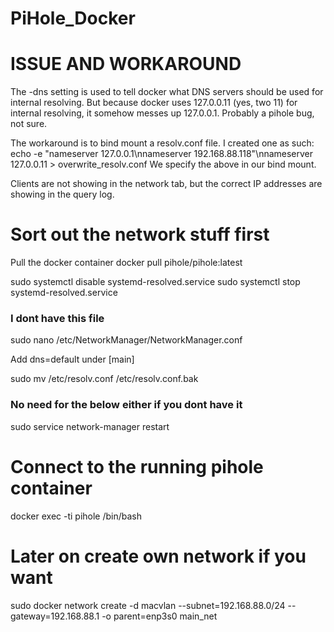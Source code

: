 # PiHole_Docker

# ISSUE AND WORKAROUND
The -dns setting is used to tell docker what DNS servers should be used for internal resolving. But because docker uses 127.0.0.11 (yes, two 11) for internal resolving, it somehow messes up 127.0.0.1. Probably a pihole bug, not sure.

The workaround is to bind mount a resolv.conf file. I created one as such:
echo -e "nameserver 127.0.0.1\nnameserver 192.168.88.118"\nnameserver 127.0.0.11 > overwrite_resolv.conf
We specify the above in our bind mount.

Clients are not showing in the network tab, but the correct IP addresses are showing in the query log.



# Sort out the network stuff first
Pull the docker container docker pull pihole/pihole:latest

sudo systemctl disable systemd-resolved.service
sudo systemctl stop systemd-resolved.service

### I dont have this file
sudo nano /etc/NetworkManager/NetworkManager.conf

Add dns=default under [main]

sudo mv /etc/resolv.conf /etc/resolv.conf.bak

### No need for the below either if you dont have it
sudo service network-manager restart

# Connect to the running pihole container
docker exec -ti pihole /bin/bash

# Later on create own network if you want
sudo docker network create -d macvlan --subnet=192.168.88.0/24 --gateway=192.168.88.1  -o parent=enp3s0 main_net

